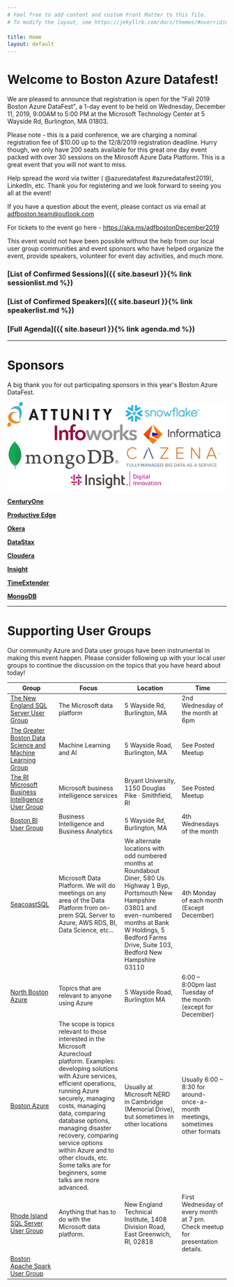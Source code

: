 ```yaml
---
# Feel free to add content and custom Front Matter to this file.
# To modify the layout, see https://jekyllrb.com/docs/themes/#overriding-theme-defaults

title: Home
layout: default
---
```


# Welcome to Boston Azure Datafest!

We are pleased to announce that registration is open for the "Fall 2019 Boston Azure DataFest", a 1-day event to be held on Wednesday, December 11,  2019, 9:00AM to 5:00 PM at the Microsoft Technology Center at 5 Wayside Rd, Burlington, MA 01803. 

Please note - this is a paid conference, we are charging a nominal registration fee of $10.00 up to the 12/8/2019 registration deadline. Hurry though, we only have 200 seats available for this great one day event packed with over 30 sessions on the Mirosoft Azure Data Platform. This is a great event that you will *not* want to miss.

Help spread the word via twitter ( @azuredatafest #azuredatafest2019), LinkedIn, etc. Thank you for registering and we look forward to seeing you all at the event!
 
If you have a question about the event, please contact us via email at <adfboston.team@outlook.com>

For tickets to the event go here - https://aka.ms/adfbostonDecember2019
 
This event would not have been possible without the help from our local user group communities and event sponsors who have helped organize the event, provide speakers, volunteer for event day activities, and much more. 

### [List of Confirmed Sessions]({{ site.baseurl }}{% link sessionlist.md %})

### [List of Confirmed Speakers]({{ site.baseurl }}{% link speakerlist.md %})

### [Full Agenda]({{ site.baseurl }}{% link agenda.md %})


---

# Sponsors
A big thank you for out participating sponsors in this year's Boston Azure DataFest. 

![Logos of Sponsoring Organizations](./images/sponsors.jpg "List of Sponsors") 

**[CenturyOne](https://www.sentryone.com)**

**[Productive Edge](https://www.productiveedge.com)**

**[Okera](https://www.okera.com)**

**[DataStax](https://www.datastax.com)**

**[Cloudera](https://www.cloudera.com)**

**[Insight](https://www.insight.com/en_US/solve/digital-innovation.html)** 

**[TimeExtender](www.timextender.com)**

**[MongoDB](https://www.mongodb.com/)** 

---

# Supporting User Groups
Our community Azure and Data user groups have been instrumental in making this event happen. Please consider following up with your local user groups to continue the discussion on the topics that you have heard about today! 

| Group | Focus | Location | Time |
| ----- | ----- | -------- | -----|
| [The New England SQL Server User Group](https://www.meetup.com/nesqlug) | The Microsoft data platform| 5 Wayside Rd, Burlington, MA | 2nd Wednesday of the month at 6pm  |
| [The Greater Boston Data Science and Machine Learning Group](https://www.meetup.com/GreaterBoston-DataScienceGroup/) | Machine Learning and AI | 5 Wayside Road, Burlington, MA | See Posted Meetup |
| [The RI Microsoft Business Intelligence User Group](https://www.meetup.com/The-RI-Microsoft-BIUG/) | Microsoft business intelligence services | Bryant University, 1150 Douglas Pike · Smithfield, RI | See Posted Meetup |
| [Boston BI User Group](https://www.meetup.com/Boston_BI/) | Business Intelligence and Business Analytics | 5 Wayside Rd, Burlington, MA | 4th Wednesdays of the month |
| [SeacoastSQL](https://www.meetup.com/SeacoastSQL-User-Group/) | Microsoft Data Platform. We will do meetings on any area of the Data Platform from on-prem SQL Server to Azure, AWS RDS, BI, Data Science, etc... | We alternate locations with odd numbered months at Roundabout Diner, 580 Us Highway 1 Byp, Portsmouth New Hampshire 03801 and even-numbered months at Bank W Holdings, 5 Bedford Farms Drive, Suite 103, Bedford New Hampshire 03110 | 4th Monday of each month (Except December) |
| [North Boston Azure](https://www.meetup.com/North-Boston-Azure-Cloud-User-Group/) | Topics that are relevant to anyone using Azure | 5 Wayside Road, Burlington MA | 6:00 – 8:00pm last Tuesday of the month (except for December) |
| [Boston Azure](http://bostonazure.org) | The scope is topics relevant to those interested in the Microsoft Azurecloud platform. Examples: developing solutions with Azure services, efficient operations, running Azure securely, managing costs, managing data, comparing database options, managing disaster recovery, comparing service options within Azure and to other clouds, etc. Some talks are for beginners, some talks are more advanced. | Usually at Microsoft NERD in Cambridge (Memorial Drive), but sometimes in other locations | Usually 6:00 – 8:30 for around-once-a-month meetings, sometimes other formats |
| [Rhode Island SQL Server User Group](https://www.meetup.com/Rhode-Island-SQL-Server-Users-Group/) | Anything that has to do with the Microsoft data platform. | New England Technical Institute, 1408 Division Road, East Greenwich, RI, 02818 | First Wednesday of every month at 7 pm.  Check meetup for presentation details. |
| [Boston Apache Spark User Group](https://www.meetup.com/Boston-Apache-Spark-User-Group/)




